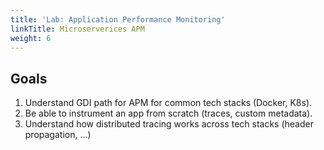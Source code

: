 ```yaml
---
title: 'Lab: Application Performance Monitoring'
linkTitle: Microserverices APM
weight: 6
---
```

## Goals

1. Understand GDI path for APM for common tech stacks (Docker, K8s).
1. Be able to instrument an app from scratch (traces, custom metadata).
1. Understand how distributed tracing works across tech stacks (header propagation, …)
